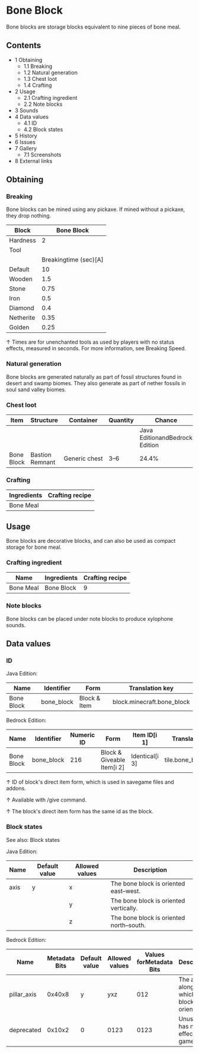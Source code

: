 # Bone Block
Bone blocks are storage blocks equivalent to nine pieces of bone meal. 

## Contents
- 1 Obtaining
	- 1.1 Breaking
	- 1.2 Natural generation
	- 1.3 Chest loot
	- 1.4 Crafting
- 2 Usage
	- 2.1 Crafting ingredient
	- 2.2 Note blocks
- 3 Sounds
- 4 Data values
	- 4.1 ID
	- 4.2 Block states
- 5 History
- 6 Issues
- 7 Gallery
	- 7.1 Screenshots
- 8 External links

## Obtaining
### Breaking
Bone blocks can be mined using any pickaxe. If mined without a pickaxe, they drop nothing.

| Block     | Bone Block            |
|-----------|-----------------------|
| Hardness  | 2                     |
| Tool      |                       |
|           | Breakingtime (sec)[A] |
| Default   | 10                    |
| Wooden    | 1.5                   |
| Stone     | 0.75                  |
| Iron      | 0.5                   |
| Diamond   | 0.4                   |
| Netherite | 0.35                  |
| Golden    | 0.25                  |


↑ Times are for unenchanted tools as used by players with no status effects, measured in seconds. For more information, see Breaking Speed.


### Natural generation
Bone blocks are generated naturally as part of fossil structures found in desert and swamp biomes. They also generate as part of nether fossils in soul sand valley biomes.


### Chest loot
| Item       | Structure       | Container     | Quantity | Chance                         |
|------------|-----------------|---------------|----------|--------------------------------|
|            |                 |               |          | Java EditionandBedrock Edition |
| Bone Block | Bastion Remnant | Generic chest | 3–6      | 24.4%                          |

### Crafting
| Ingredients | Crafting recipe |
|-------------|-----------------|
| Bone Meal   |                 |

## Usage
Bone blocks are decorative blocks, and can also be used as compact storage for bone meal.

### Crafting ingredient
| Name      | Ingredients | Crafting recipe |
|-----------|-------------|-----------------|
| Bone Meal | Bone Block  | 9               |

### Note blocks
Bone blocks can be placed under note blocks to produce xylophone sounds.

## Data values
### ID
Java Edition:

| Name       | Identifier | Form         | Translation key            |
|------------|------------|--------------|----------------------------|
| Bone Block | bone_block | Block & Item | block.minecraft.bone_block |

Bedrock Edition:

| Name       | Identifier | Numeric ID | Form                       | Item ID[i 1]   | Translation key      |
|------------|------------|------------|----------------------------|----------------|----------------------|
| Bone Block | bone_block | 216        | Block & Giveable Item[i 2] | Identical[i 3] | tile.bone_block.name |


↑ ID of block's direct item form, which is used in savegame files and addons.

↑ Available with /give command.

↑ The block's direct item form has the same id as the block.


### Block states
See also: Block states

Java Edition:

| Name | Default value | Allowed values | Description                             |
|------|---------------|----------------|-----------------------------------------|
| axis | y             | x              | The bone block is oriented east–west.   |
|      |               | y              | The bone block is oriented vertically.  |
|      |               | z              | The bone block is oriented north–south. |

Bedrock Edition:

| Name        | Metadata Bits | Default value | Allowed values | Values forMetadata Bits | Description                                |
|-------------|---------------|---------------|----------------|-------------------------|--------------------------------------------|
| pillar_axis | 0x40x8        | y             | yxz            | 012                     | The axis along which the block is oriented |
| deprecated  | 0x10x2        | 0             | 0123           | 0123                    | Unused, has no effect in game.             |



